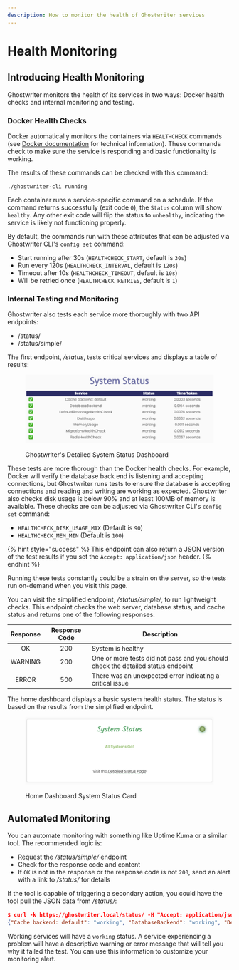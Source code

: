 ```yaml
---
description: How to monitor the health of Ghostwriter services
---
```


# Health Monitoring

## Introducing Health Monitoring

Ghostwriter monitors the health of its services in two ways: Docker health checks and internal monitoring and testing.

### Docker Health Checks

Docker automatically monitors the containers via `HEALTHCHECK` commands (see [Docker documentation](https://docs.docker.com/engine/reference/builder/#healthcheck) for technical information). These commands check to make sure the service is responding and basic functionality is working.

The results of these commands can be checked with this command:

```
./ghostwriter-cli running
```

Each container runs a service-specific command on a schedule. If the command returns successfully (exit code `0`), the `Status` column will show `healthy`. Any other exit code will flip the status to `unhealthy`, indicating the service is likely not functioning properly.

By default, the commands run with these attributes that can be adjusted via Ghostwriter CLI's `config set` command:

* Start running after 30s (`HEALTHCHECK_START`, default is `30s`)
* Run every 120s (`HEALTHCHECK_INTERVAL`, default is `120s`)
* Timeout after 10s (`HEALTHCHECK_TIMEOUT`, default is `10s`)
* Will be retried once (`HEALTHCHECK_RETRIES`, default is `1`)

### Internal Testing and Monitoring

Ghostwriter also tests each service more thoroughly with two API endpoints:

* /status/
* /status/simple/

The first endpoint, _/status_, tests critical services and displays a table of results:

<figure><img src="../.gitbook/assets/image (1).png" alt=""><figcaption><p>Ghostwriter's Detailed System Status Dashboard</p></figcaption></figure>

These tests are more thorough than the Docker health checks. For example, Docker will verify the database back end is listening and accepting connections, but Ghostwriter runs tests to ensure the database is accepting connections and reading and writing are working as expected. Ghostwriter also checks disk usage is below 90% and at least 100MB of memory is available. These checks are can be adjusted via Ghostwriter CLI's `config set` command:

* `HEALTHCHECK_DISK_USAGE_MAX` (Default is `90`)
* `HEALTHCHECK_MEM_MIN` (Default is `100`)

{% hint style="success" %}
This endpoint can also return a JSON version of the test results if you set the `Accept: application/json` header.
{% endhint %}

Running these tests constantly could be a strain on the server, so the tests run on-demand when you visit this page.

You can visit the simplified endpoint, _/status/simple/_, to run lightweight checks. This endpoint checks the web server, database status, and cache status and returns one of the following responses:

| Response | Response Code | Description                                                                      |
| :------: | :-----------: | -------------------------------------------------------------------------------- |
|    OK    |      200      | System is healthy                                                                |
|  WARNING |      200      | One or more tests did not pass and you should check the detailed status endpoint |
|   ERROR  |      500      | There was an unexpected error indicating a critical issue                        |

The home dashboard displays a basic system health status. The status is based on the results from the simplified endpoint.

<figure><img src="../.gitbook/assets/image (7).png" alt=""><figcaption><p>Home Dashboard System Status Card</p></figcaption></figure>

## Automated Monitoring

You can automate monitoring with something like Uptime Kuma or a similar tool. The recommended logic is:

* Request the _/status/simple/_ endpoint
* Check for the response code and content
* If `OK` is not in the response or the response code is not `200`, send an alert with a link to _/status/_ for details

If the tool is capable of triggering a secondary action, you could have the tool pull the JSON data from _/status/_:

```json
$ curl -k https://ghostwriter.local/status/ -H "Accept: application/json"
{"Cache backend: default": "working", "DatabaseBackend": "working", "DefaultFileStorageHealthCheck": "working", "DiskUsage": "working", "MemoryUsage": "working", "MigrationsHealthCheck": "working", "RedisHealthCheck": "working"}
```

Working services will have a `working` status. A service experiencing a problem will have a descriptive warning or error message that will tell you why it failed the test. You can use this information to customize your monitoring alert.
